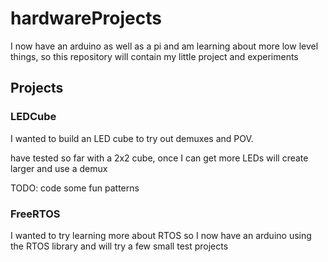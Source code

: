 # hardwareProjects

I now have an arduino as well as a pi and am learning about more low level things, so this repository will contain my little project and experiments


## Projects

### LEDCube

I wanted to build an LED cube to try out demuxes and POV.

have tested so far with a 2x2 cube, once I can get more LEDs will create larger and use a demux

TODO: code some fun patterns

### FreeRTOS

I wanted to try learning more about RTOS
so I now have an arduino using the RTOS library and will try a few small test projects

